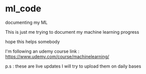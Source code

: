 # ml_code
documenting my ML 

This is just me trying to document my machine learning progress

hope this helps somebody 

I'm following an udemy course link : https://www.udemy.com/course/machinelearning/

p.s : these are live updates I will try to upload them on daily bases
